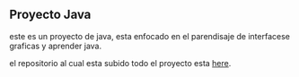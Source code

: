 ## Proyecto Java

este es un proyecto de java, esta enfocado en el parendisaje de interfacese graficas y aprender java.

el repositorio al cual esta subido todo el proyecto esta [here](https://github.com/chikicraft/FormularioJava).